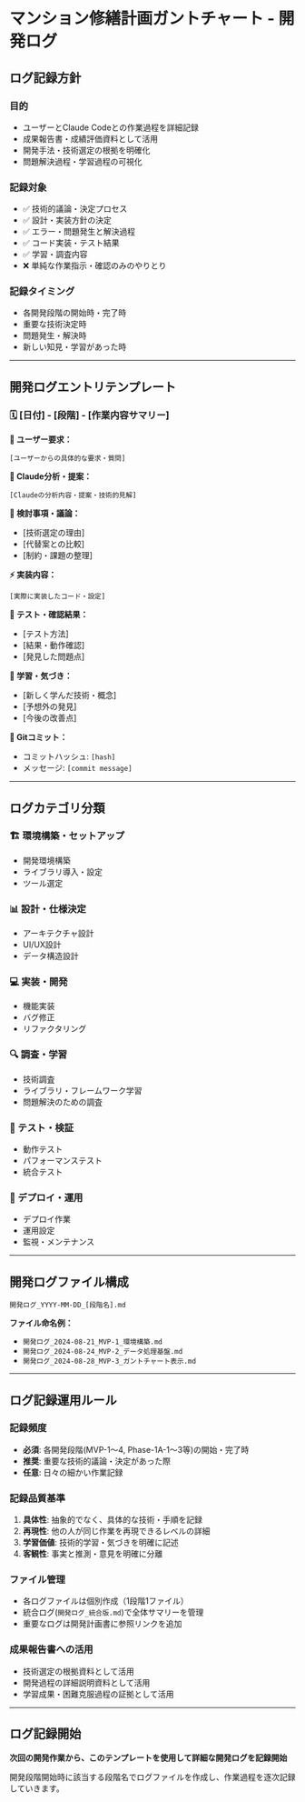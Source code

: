 # **マンション修繕計画ガントチャート - 開発ログ**

## **ログ記録方針**

### **目的**
- ユーザーとClaude Codeとの作業過程を詳細記録
- 成果報告書・成績評価資料として活用
- 開発手法・技術選定の根拠を明確化
- 問題解決過程・学習過程の可視化

### **記録対象**
- ✅ 技術的議論・決定プロセス
- ✅ 設計・実装方針の決定
- ✅ エラー・問題発生と解決過程
- ✅ コード実装・テスト結果
- ✅ 学習・調査内容
- ❌ 単純な作業指示・確認のみのやりとり

### **記録タイミング**
- 各開発段階の開始時・完了時
- 重要な技術決定時
- 問題発生・解決時
- 新しい知見・学習があった時

---

## **開発ログエントリテンプレート**

### **🗓️ [日付] - [段階] - [作業内容サマリー]**

**👤 ユーザー要求：**
```
[ユーザーからの具体的な要求・質問]
```

**🤖 Claude分析・提案：**
```
[Claudeの分析内容・提案・技術的見解]
```

**💭 検討事項・議論：**
- [技術選定の理由]
- [代替案との比較]
- [制約・課題の整理]

**⚡ 実装内容：**
```
[実際に実装したコード・設定]
```

**🧪 テスト・確認結果：**
- [テスト方法]
- [結果・動作確認]
- [発見した問題点]

**📝 学習・気づき：**
- [新しく学んだ技術・概念]
- [予想外の発見]
- [今後の改善点]

**🔄 Gitコミット：**
- コミットハッシュ: `[hash]`
- メッセージ: `[commit message]`

---

## **ログカテゴリ分類**

### **🏗️ 環境構築・セットアップ**
- 開発環境構築
- ライブラリ導入・設定
- ツール選定

### **📊 設計・仕様決定**
- アーキテクチャ設計
- UI/UX設計
- データ構造設計

### **💻 実装・開発**
- 機能実装
- バグ修正
- リファクタリング

### **🔍 調査・学習**
- 技術調査
- ライブラリ・フレームワーク学習
- 問題解決のための調査

### **🧪 テスト・検証**
- 動作テスト
- パフォーマンステスト
- 統合テスト

### **🚀 デプロイ・運用**
- デプロイ作業
- 運用設定
- 監視・メンテナンス

---

## **開発ログファイル構成**

```
開発ログ_YYYY-MM-DD_[段階名].md
```

**ファイル命名例：**
- `開発ログ_2024-08-21_MVP-1_環境構築.md`
- `開発ログ_2024-08-24_MVP-2_データ処理基盤.md`
- `開発ログ_2024-08-28_MVP-3_ガントチャート表示.md`

---

## **ログ記録運用ルール**

### **記録頻度**
- **必須**: 各開発段階(MVP-1〜4, Phase-1A-1〜3等)の開始・完了時
- **推奨**: 重要な技術的議論・決定があった際
- **任意**: 日々の細かい作業記録

### **記録品質基準**
1. **具体性**: 抽象的でなく、具体的な技術・手順を記録
2. **再現性**: 他の人が同じ作業を再現できるレベルの詳細
3. **学習価値**: 技術的学習・気づきを明確に記述
4. **客観性**: 事実と推測・意見を明確に分離

### **ファイル管理**
- 各ログファイルは個別作成（1段階1ファイル）
- 統合ログ(`開発ログ_統合版.md`)で全体サマリーを管理
- 重要なログは開発計画書に参照リンクを追加

### **成果報告書への活用**
- 技術選定の根拠資料として活用
- 開発過程の詳細説明資料として活用
- 学習成果・困難克服過程の証拠として活用

---

## **ログ記録開始**

**次回の開発作業から、このテンプレートを使用して詳細な開発ログを記録開始**

開発段階開始時に該当する段階名でログファイルを作成し、作業過程を逐次記録していきます。